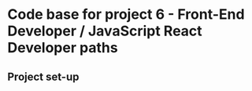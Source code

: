 # Code base for project 6 - Front-End Developer / JavaScript React Developer paths

## Project set-up
